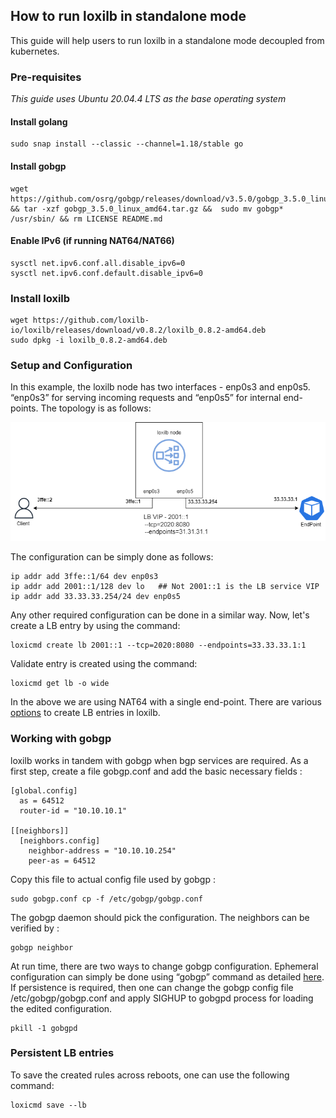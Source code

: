 ## How to run loxilb in standalone mode

This guide will help users to run loxilb in a standalone mode decoupled from kubernetes.

### Pre-requisites 

*This guide uses Ubuntu 20.04.4 LTS as the base operating system*

#### Install golang    
```
sudo snap install --classic --channel=1.18/stable go
```

#### Install gobgp   
```
wget https://github.com/osrg/gobgp/releases/download/v3.5.0/gobgp_3.5.0_linux_amd64.tar.gz && tar -xzf gobgp_3.5.0_linux_amd64.tar.gz &&  sudo mv gobgp* /usr/sbin/ && rm LICENSE README.md
```

#### Enable IPv6 (if running NAT64/NAT66)   
```
sysctl net.ipv6.conf.all.disable_ipv6=0
sysctl net.ipv6.conf.default.disable_ipv6=0
```

### Install loxilb 

```
wget https://github.com/loxilb-io/loxilb/releases/download/v0.8.2/loxilb_0.8.2-amd64.deb
sudo dpkg -i loxilb_0.8.2-amd64.deb
```

### Setup and Configuration

In this example, the loxilb node has two interfaces -  enp0s3 and enp0s5. “enp0s3” for serving incoming requests and “enp0s5” for internal end-points. The topology is as follows:

![standalone](photos/standalone.png)

The configuration can be simply done as follows:   
```
ip addr add 3ffe::1/64 dev enp0s3
ip addr add 2001::1/128 dev lo   ## Not 2001::1 is the LB service VIP
ip addr add 33.33.33.254/24 dev enp0s5
```
Any other required configuration can be done in a similar way. Now, let's create a LB entry by using the command:   
```
loxicmd create lb 2001::1 --tcp=2020:8080 --endpoints=33.33.33.1:1
```
Validate entry is created using the command:   
```
loxicmd get lb -o wide
```

In the above we are using NAT64 with a single end-point. There are various [options](https://github.com/loxilb-io/loxilbdocs/blob/main/docs/cmd.md#load-balancer) to create LB entries in loxilb. 

### Working with gobgp

loxilb works in tandem with gobgp when bgp services  are required. As a first step, create a file gobgp.conf and add the basic necessary fields :

```
[global.config]
  as = 64512
  router-id = "10.10.10.1"

[[neighbors]]
  [neighbors.config]
    neighbor-address = "10.10.10.254"
    peer-as = 64512
```

Copy this file to actual config file used by gobgp :   
```
sudo gobgp.conf cp -f /etc/gobgp/gobgp.conf
```

The gobgp daemon should pick the configuration. The neighbors can be verified by :

```
gobgp neighbor
```

At run time, there are two ways to change gobgp configuration. Ephemeral configuration can simply be done using “gobgp” command as detailed [here](https://github.com/osrg/gobgp/blob/master/docs/sources/cli-operations.md). If persistence is required, then one can change the gobgp config file /etc/gobgp/gobgp.conf and apply SIGHUP to gobgpd process for loading the edited configuration.

```
pkill -1 gobgpd
```

### Persistent LB entries

To save the created rules across reboots, one can use the following command:  

```
loxicmd save --lb
```





